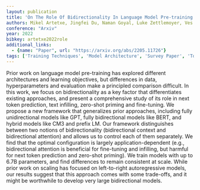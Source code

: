 ```yaml
---
layout: publication
title: 'On The Role Of Bidirectionality In Language Model Pre-training'
authors: Mikel Artetxe, Jingfei Du, Naman Goyal, Luke Zettlemoyer, Ves Stoyanov
conference: "Arxiv"
year: 2022
bibkey: artetxe2022role
additional_links:
  - {name: "Paper", url: "https://arxiv.org/abs/2205.11726"}
tags: ['Training Techniques', 'Model Architecture', 'Survey Paper', 'Tools', 'Language Modeling', 'GPT', 'Pretraining Methods', 'BERT', 'Fine-Tuning', 'Pre-Training', 'Attention Mechanism']
---
```

Prior work on language model pre-training has explored different
architectures and learning objectives, but differences in data, hyperparameters
and evaluation make a principled comparison difficult. In this work, we focus
on bidirectionality as a key factor that differentiates existing approaches,
and present a comprehensive study of its role in next token prediction, text
infilling, zero-shot priming and fine-tuning. We propose a new framework that
generalizes prior approaches, including fully unidirectional models like GPT,
fully bidirectional models like BERT, and hybrid models like CM3 and prefix LM.
Our framework distinguishes between two notions of bidirectionality
(bidirectional context and bidirectional attention) and allows us to control
each of them separately. We find that the optimal configuration is largely
application-dependent (e.g., bidirectional attention is beneficial for
fine-tuning and infilling, but harmful for next token prediction and zero-shot
priming). We train models with up to 6.7B parameters, and find differences to
remain consistent at scale. While prior work on scaling has focused on
left-to-right autoregressive models, our results suggest that this approach
comes with some trade-offs, and it might be worthwhile to develop very large
bidirectional models.
